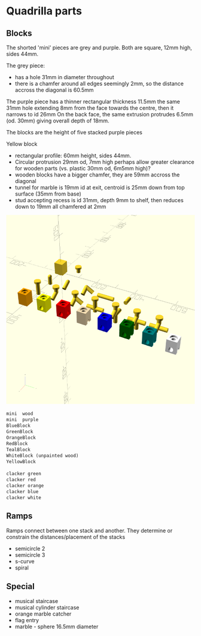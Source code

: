 Quadrilla parts
===============

Blocks
------
The shorted 'mini' pieces are grey and purple. Both are square, 12mm high, sides 44mm.

The grey piece:
  - has a hole 31mm in diameter throughout
  - there is a chamfer around all edges seemingly 2mm, so the distance accross the diagonal is 60.5mm

The purple piece has a thinner rectangular thickness 11.5mm
   the same 31mm hole extending 8mm from the face towards the centre, then it narrows to id 26mm
   On the back face, the same extrusion protrudes 6.5mm (od. 30mm) giving overall depth of 18mm.

The blocks are the height of five stacked purple pieces

Yellow block
  - rectangular profile: 60mm height, sides 44mm.
  - Circular protrusion 29mm od, 7mm high
    perhaps allow greater clearance for wooden parts (vs. plastic 30mm od, 6m5mm high)?
  - wooden blocks have a bigger chamfer, they are 59mm accross the diagonal
  - tunnel for marble is 19mm id at exit, centroid is 25mm down from top surface (35mm from base)
  - stud accepting recess is id 31mm, depth 9mm to shelf, then reduces down to 19mm
    all chamfered at 2mm

![blocks render](./blocks.png)

    mini  wood
    mini  purple
    BlueBlock
    GreenBlock
    OrangeBlock
    RedBlock
    TealBlock
    WhiteBlock (unpainted wood)
    YellowBlock

    clacker green
    clacker red
    clacker orange
    clacker blue
    clacker white

Ramps
-----
Ramps connect between one stack and another. They determine or constrain the distances/placement of the stacks

* semicircle 2
* semicircle 3
* s-curve
* spiral

Special
-------
* musical staircase
* musical cylinder staircase
* orange marble catcher
* flag entry
* marble - sphere 16.5mm diameter



